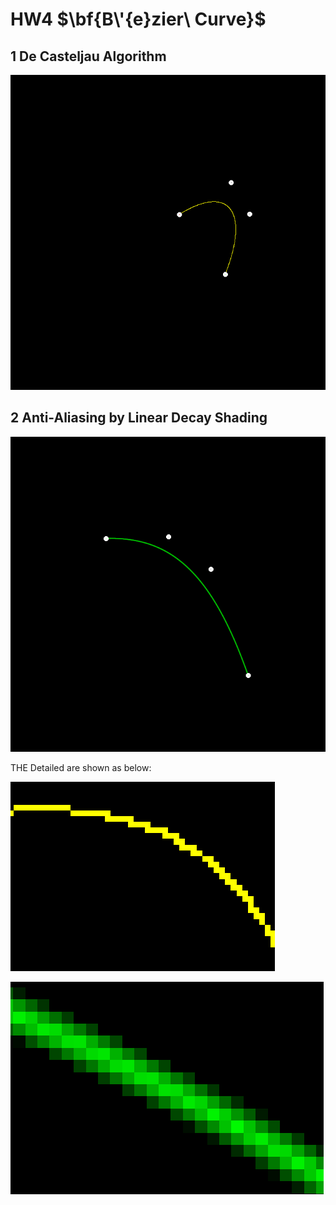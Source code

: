 # HW4 $\bf{B\'{e}zier\ Curve}$

## 1 De Casteljau Algorithm

![my_bezier_curve](./image/my_bezier_curve.png)

## 2 Anti-Aliasing by Linear Decay Shading

![linear_decay](./image/linear_decay.png)

THE Detailed are shown as below:

![fig0](./image/0.png)

![fig1](./image/1.png)